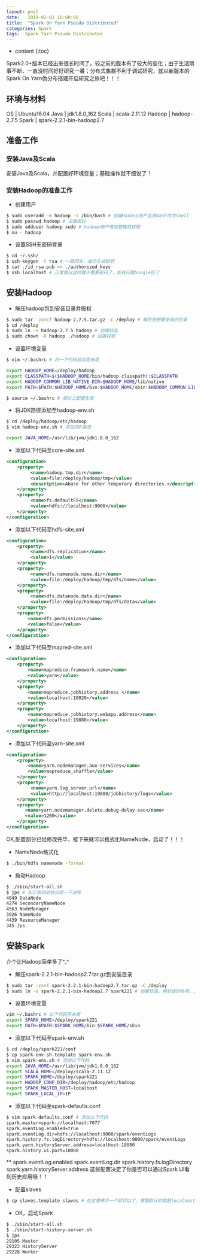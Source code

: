 ```yaml
---
layout: post
date:   2018-02-01 16:00:00
title:  "Spark On Yarn Pseudo Distributed"
categories: Spark
tags:  Spark Yarn Pseudo Distributed
---
```


* content
{:toc}

Spark2.0+版本已经出来很长时间了，较之前的版本有了较大的变化；由于生活琐事不断，一直没时间好好研究一番；分布式集群不利于调试研究，就以新版本的Spark On Yarn伪分布搭建开启研究之旅吧！！！

## 环境与材料

OS	|	Ubuntu16.04
Java	|	jdk1.8.0_162
Scala	|	scala-2.11.12
Hadoop	|	hadoop-2.7.5
Spark	|	spark-2.2.1-bin-hadoop2.7

## 准备工作
### 安装Java及Scala

安装Java及Scala，并配置好环境变量；基础操作就不细说了！

### 安装Hadoop的准备工作
* 创建用户

``` bash
$ sudo useradd -m hadoop -s /bin/bash # 创建Hadoop用户且用bash作为shell
$ sudo passwd hadoop # 设置密码
$ sudo adduser hadoop sudo # hadoop用户增加管理员权限
$ su - hadoop
```

* 设置SSH无密码登录
``` bash
$ cd ~/.ssh/
$ ssh-keygen -t rsa # 一路回车，成功生成秘钥
$ cat ./id_rsa.pub >> ./authorized_keys
$ ssh localhost # 正常情况这时就不需要密码了，如有问题Google好了
```

## 安装Hadoop

* 解压hadoop包到安装目录并授权

``` bash
$ sudo tar -zxvcf hadoop-2.7.5.tar.gz -C /deploy # 解压到想要安装的目录
$ cd /deploy
$ sudo ln -s hadoop-2.7.5 hadoop # 创建软连
$ sudo chown -R hadoop ./hadoop # 设置权限
```

* 设置环境变量

``` bash
$ vim ~/.bashrc # 将一下代码添加至末尾

export HADOOP_HOME=/deploy/hadoop
export CLASSPATH=$($HADOOP_HOME/bin/hadoop classpath):$CLASSPATH
export HADOOP_COMMON_LIB_NATIVE_DIR=$HADOOP_HOME/lib/native
export PATH=$PATH:$HADOOP_HOME/bin:$HADOOP_HOME/sbin:$HADOOP_COMMON_LIB_NATIVE_DIR

$ source ~/.bashrc # 使以上配置生效
```

* 将JDK路径添加至hadoop-env.sh

``` bash
$ cd /deploy/hadoop/etc/hadoop
$ vim hadoop-env.sh # 添加JDK路径

export JAVA_HOME=/usr/lib/jvm/jdk1.8.0_162
```

* 添加以下代码至core-site.xml

``` xml
<configuration>
    <property>
         <name>hadoop.tmp.dir</name>
         <value>file:/deploy/hadoop/tmp</value>
         <description>Abase for other temporary directories.</description>
    </property>
    <property>
         <name>fs.defaultFS</name>
         <value>hdfs://localhost:9000</value>
    </property>
</configuration>
```

* 添加以下代码至hdfs-site.xml 

``` xml
<configuration>
    <property>
         <name>dfs.replication</name>
         <value>1</value>
    </property>
    <property>
         <name>dfs.namenode.name.dir</name>
         <value>file:/deploy/hadoop/tmp/dfs/name</value>
    </property>
    <property>
         <name>dfs.datanode.data.dir</name>
         <value>file:/deploy/hadoop/tmp/dfs/data</value>
    </property>
    <property>
        <name>dfs.permissions</name>
        <value>false</value>
    </property>
</configuration>
```

* 添加以下代码至mapred-site.xml

``` xml
<configuration>
	<property>
	    <name>mapreduce.framework.name</name>
	    <value>yarn</value>
	</property>
	<property>
		<name>mapreduce.jobhistory.address </name>
		<value>localhost:10020</value>
	</property>
	<property>
		<name>mapreduce.jobhistory.webapp.address</name>
		<value>localhost:19888</value>
	</property>
</configuration>
```

* 添加以下代码至yarn-site.xml

```xml
<configuration>
    <property>
        <name>yarn.nodemanager.aux-services</name>
        <value>mapreduce_shuffle</value>
    </property>
    <property>
         <name>yarn.log.server.url</name>
         <value>http://localhost:19888/jobhistory/logs</value>
    </property>
    <property>
       <name>yarn.nodemanager.delete.debug-delay-sec</name>
       <value>1200</value>
    </property>
</configuration>
```
OK,配置部分已经修改完毕，接下来就可以格式化NameNode，启动了！！！

* NameNode格式化

``` bash
$ ./bin/hdfs namenode -format
```

* 启动Hadoop

``` bash
$ ./sbin/start-all.sh
$ jps # 如正常启动会出现一下进程
4049 DataNode
4274 SecondaryNameNode
4563 NodeManager
3926 NameNode
4439 ResourceManager
345 Jps
```

## 安装Spark
介个比Hadoop简单多了^_^

* 解压spark-2.2.1-bin-hadoop2.7.tar.gz到安装目录

``` bash
$ sudo tar -zxvf spark-2.2.1-bin-hadoop2.7.tar.gz -C /deploy
$ sudo ln -s spark-2.2.1-bin-hadoop2.7 spark221 # 创建软连，用软连的名称，比用那长串舒服多了
```

* 设置环境变量

``` bash
vim ~/.bashrc # 以下代码至末尾
export SPARK_HOME=/deploy/spark221
export PATH=$PATH:$SPARK_HOME/bin:$SPARK_HOME/sbin
```

* 添加以下代码至spark-env.sh

``` bash
$ cd /deploy/spark221/conf
$ cp spark-env.sh.template spark-env.sh
$ vim spark-env.sh # 添加以下代码
export JAVA_HOME=/usr/lib/jvm/jdk1.8.0_162
export SCALA_HOME=/deploy/scala-2.11.12
export SPARK_HOME=/deploy/spark221
export HADOOP_CONF_DIR=/deploy/hadoop/etc/hadoop
export SPARK_MASTER_HOST=localhost
export SPARK_LOCAL_IP=IP
```

* 添加以下代码至spark-defaults.conf

``` bash
$ vim spark-defaults.conf # 添加以下代码
spark.master=spark://localhost:7077
spark.eventLog.enabled=true
spark.eventLog.dir=hdfs://localhost:9000/spark/eventLogs
spark.history.fs.logDirectory=hdfs://localhost:9000/spark/eventLogs
spark.yarn.historyServer.address=localhost:18080
spark.history.ui.port=18080
```

** spark.eventLog.enabled  spark.eventLog.dir spark.history.fs.logDirectory spark.yarn.historyServer.address 这些配置决定了你是否可以通过Spark UI看到历史应用哦！！


* 配置slaves

``` bash
$ cp slaves.template slaves # 在这里拷贝一个就可以了，里面默认的就是localhost
```

* OK，启动Spark
``` bash
$ ./sbin/start-all.sh
$ ./sbin/start-history-server.sh
$ jps
29105 Master
29323 HistoryServer
29228 Worker
```


